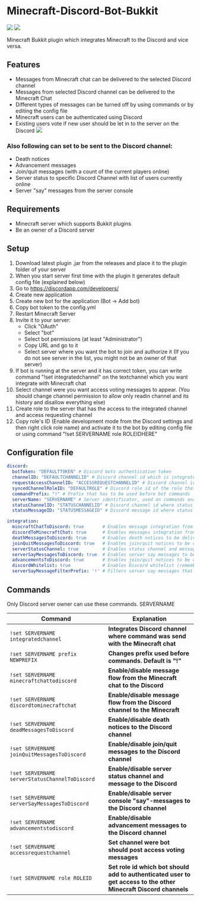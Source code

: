 # Minecraft-Discord-Bot-Bukkit
![](https://img.shields.io/github/release/MineDisco/Minecraft-Discord-Bot-Bukkit.svg?style=flat-square)
![](https://img.shields.io/badge/Minecraft-1.18.1-blue.svg?style=flat-square)

Minecraft Bukkit plugin which integrates Minecraft to the Discord and vice versa. 

## Features 
* Messages from Minecraft chat can be delivered to the selected Discord channel
* Messages from selected Discord channel can be delivered to the Minecraft Chat
* Different types of messages can be turned off by using commands or by editing the config file 
* Minecraft users can be authenticated using Discord 
* Existing users vote if new user should be let in to the server on the Discord
![](https://raw.githubusercontent.com/MineDisco/Minecraft-Discord-Bot-Bukkit/WhitelistFromDiscord/Vote%20Example.PNG)


### Also following can set to be sent to the Discord channel:
* Death notices
* Advancement messages
* Join/quit messages (with a count of the current players online) 
* Server status to specific Discord Channel with list of users currently online
* Server "say" messages from the server console

## Requirements
* Minecraft server which supports Bukkit plugins
* Be an owner of a Discord server

## Setup
1. Download latest plugin .jar from the releases and place it to the plugin folder of your server
2. When you start server first time with the plugin it generates default config file (explained below) 
3. Go to https://discordapp.com/developers/
4. Create new application
5. Create new bot for the application (Bot -> Add bot)
6. Copy bot token to the config.yml
7. Restart Minecraft Server
8. Invite it to your server: 
   - Click "OAuth" 
   - Select "bot" 
   - Select bot permissions (at least "Administrator") 
   - Copy URL and go to it 
   - Select server where you want the bot to join and authorize it (If you do not see server in the list, you might not be an owner of that server)
9. If bot is running at the server and it has correct token, you can write command "!set integratedchannel" on the textchannel which you want integrate with Minecraft chat
10. Select channel were you want access voting messages to appear. (You should change channel permission to allow only readin channel and its history and disallow everything else)
11. Create role to the server that has the access to the integrated channel and access requesting channel 
12. Copy role's ID (Enable development mode from the Discord settings and then right click role name) and activate it to the bot by editing config file or using command "!set SERVERNAME role ROLEIDHERE"

## Configuration file
```yml
discord:
  botToken: "DEFAULTTOKEN" # Discord bots authentication token
  channelID: "DEFAULTCHANNELID" # Discord channel id which is integrated with the Minecraft channel
  requestAccessChannelID: "ACCESSREQUESTCHANNELID" # Discord channel id of the channel were already allowed users vote if new user should be let in to the server
  syncedChannelRoleID: "DEFAULTROLE" # Discord role id of the role that have access to integrated Discord and request voting channel 
  commandPrefix: "!" # Prefix that has to be used before bot commands
  serverName: "SERVERNAME" # Server identificator, used on commands and before messages
  statusChannelID: "STATUSCHANNELID" # Discord channel id where status message is send
  statusMessageID: "STATUSMESSAGEID" # Discord message id where status is updated

integration:
  mincraftChatToDiscord: true       # Enables message integration from Minecraft chat to Discord channel
  discordToMinecraftChat: true      # Enables messages integration from Discord channel to Minecraft chat 
  deathMessagesToDiscord: true      # Enables death notices to be delivered to Discord channel
  joinQuitMessagesToDiscord: true   # Enables join/quit notices to be delivered to Discord channel
  serverStatusChannel: true         # Enables status channel and message to the Discord
  serverSayMessagesToDiscord: true  # Enables server say messages to be delivered to Discord channel
  advancementsToDiscord: true       # Enables join/quit notices to be delivered to Discord channel
  discordWhitelist: true            # Enables Discord whitelist (remember to disable original whitelist from the server settings)
  serverSayMessageFilterPrefix: '!' # Filters server say messages that begins with this prefix
```
## Commands
Only Discord server owner can use these commands. SERVERNAME

| Command        | Explanation |
| ------------- |--------------|
| `!set SERVERNAME integratedchannel` | **Integrates Discord channel where command was send with the Minecraft chat**|
| `!set SERVERNAME prefix NEWPREFIX` | **Changes prefix used before commands. Default is "!"** |
| `!set SERVERNAME minecraftchattodiscord`  | **Enable/disable message flow from the Minecraft chat to the Discord** |
| `!set SERVERNAME discordtominecraftchat ` | **Enable/disable message flow from the Discord channel to the Minecraft** |
| `!set SERVERNAME deadMessagesToDiscord` | **Enable/disable death notices to the Discord channel** |
| `!set SERVERNAME joinQuitMessagesToDiscord ` | **Enable/disable join/quit messages to the Discord channel** |
| `!set SERVERNAME serverStatusChannelToDiscord ` | **Enable/disable server status channel and message to the Discord** |
| `!set SERVERNAME serverSayMessagesToDiscord ` | **Enable/disable server console "say"-messages to the Discord channel** |
| `!set SERVERNAME advancementstodiscord ` | **Enable/disable advancement messages to the Discord channel** |
| `!set SERVERNAME accessrequestchannel ` | **Set channel were bot should post access voting messages** |
| `!set SERVERNAME role ROLEID ` | **Set role id which bot should add to authenticated user to get access to the other Minecraft Discord channels** |









